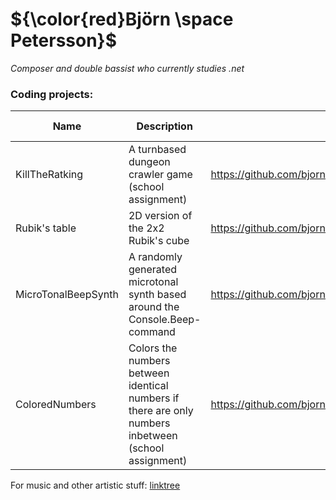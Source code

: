 # ${\color{red}Björn \space Petersson}$
*Composer and double bassist who currently studies .net*  
  

### Coding projects:  
| Name | Description | Link | Made for |  
| ----------- | ----------- | ----------- |  ----------- |  
| KillTheRatking | A turnbased dungeon crawler game (school assignment) | https://github.com/bjornpetersson1/KillTheRatking_SchoolAssignment.git | Console |
| Rubik's table | 2D version of the 2x2 Rubik's cube | https://github.com/bjornpetersson1/Rubiks-table.git | Console |  
| MicroTonalBeepSynth | A randomly generated microtonal synth based around the Console.Beep-command  | https://github.com/bjornpetersson1/MicroTonalBeepSynth.git | Console |  
| ColoredNumbers | Colors the numbers between identical numbers if there are only numbers inbetween (school assignment) | https://github.com/bjornpetersson1/ColoredNumbers_SchoolAssignment.git | Console |
  
  
    
For music and other artistic stuff: [linktree](https://linktr.ee/bjornpetersson)    
